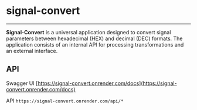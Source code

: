 # signal-convert
---
**Signal-Convert** is a universal application designed to convert signal parameters between hexadecimal (HEX) and decimal (DEC) formats. The application consists of an internal API for processing transformations and an external interface.

## API
Swagger UI [https://signal-convert.onrender.com/docs](https://signal-convert.onrender.com/docs)

API `https://signal-convert.onrender.com/api/*`
